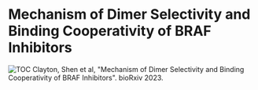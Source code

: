 # Mechanism of Dimer Selectivity and Binding Cooperativity of BRAF Inhibitors
![TOC](https://github.com/JanaShenLab/RAF/assets/42624128/1639752d-6453-4c61-bf50-71d5a60511f1)
Clayton, Shen et al, "Mechanism of Dimer Selectivity and Binding Cooperativity of BRAF Inhibitors". bioRxiv 2023. 
